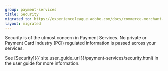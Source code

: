 ```yaml
---
group: payment-services
title: Security
migrated_to: https://experienceleague.adobe.com/docs/commerce-merchant-services/payment-services/security.html
layout: migrated
---
```


Security is of the utmost concern in Payment Services. No private or Payment Card Industry (PCI) regulated information is passed across your services.

See [Security]({{ site.user_guide_url }}/payment-services/security.html) in the user guide for more information.